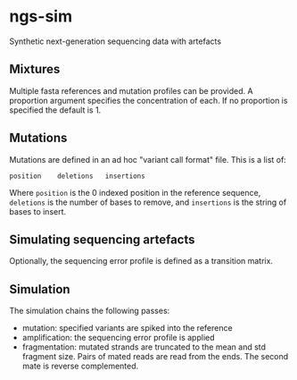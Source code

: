# ngs-sim
Synthetic next-generation sequencing data with artefacts

## Mixtures

Multiple fasta references and mutation profiles can be provided. A proportion argument specifies the concentration of each. If no proportion is specified the default is 1.

## Mutations

Mutations are defined in an ad hoc "variant call format" file. This is a list of:

```
position	deletions	insertions
```

Where `position` is the 0 indexed position in the reference sequence, `deletions` is the number of bases to remove, and `insertions` is the string of bases to insert.

## Simulating sequencing artefacts

Optionally, the sequencing error profile is defined as a transition matrix.

## Simulation

The simulation chains the following passes:

* mutation: specified variants are spiked into the reference
* amplification: the sequencing error profile is applied
* fragmentation: mutated strands are truncated to the mean and std fragment size. Pairs of mated reads are read from the ends. The second mate is reverse complemented.

